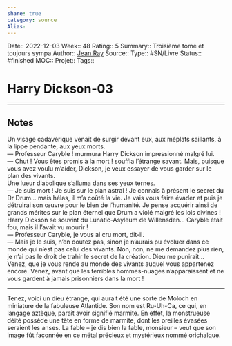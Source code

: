 ```yaml
---
share: true 
category: source
Alias:
---
```

Date:: 2022-12-03
Week:: 48
Rating:: 5
Summary:: Troisième tome et toujours sympa 
Author:: [Jean Ray](Jean%20Ray)
Source:: 
Type:: #SN/Livre 
Status:: #finished 
MOC::
Projet:: 
Tags:: 

# Harry Dickson-03


***

## Notes

Un visage cadavérique venait de surgir devant eux, aux méplats saillants, à la lippe pendante, aux yeux morts.  
— Professeur Caryble ! murmura Harry Dickson impressionné malgré lui.  
— Chut ! Vous êtes promis à la mort ! souffla l’étrange savant. Mais, puisque vous avez voulu m’aider, Dickson, je veux essayer de vous garder sur le plan des vivants.  
Une lueur diabolique s’alluma dans ses yeux ternes.  
— Je suis mort ! Je suis sur le plan astral ! Je connais à présent le secret du Dr Drum… mais hélas, il m’a coûté la vie. Je vais vous faire évader et puis je détruirai son œuvre pour le bien de l’humanité. Je pense acquérir ainsi de grands mérites sur le plan éternel que Drum a violé malgré les lois divines !  
Harry Dickson se souvint du Lunatic-Asyleum de Willensden… Caryble était fou, mais il l’avait vu mourir !  
— Professeur Caryble, je vous ai cru mort, dit-il.  
— Mais je le suis, n’en doutez pas, sinon je n’aurais pu évoluer dans ce monde qui n’est pas celui des vivants. Non, non, ne me demandez plus rien, je n’ai pas le droit de trahir le secret de la création. Dieu me punirait… Venez, que je vous rende au monde des vivants auquel vous appartenez encore. Venez, avant que les terribles hommes-nuages n’apparaissent et ne vous gardent à jamais prisonniers dans la mort !  
  
*****  
  
Tenez, voici un dieu étrange, qui aurait été une sorte de Moloch en miniature de la fabuleuse Atlantide. Son nom est Ru-Uh-Ca, ce qui, en langage aztèque, paraît avoir signifié marmite. En effet, la monstrueuse déité possède une tête en forme de marmite, dont les oreilles évasées seraient les anses. La fable – je dis bien la fable, monsieur – veut que son image fût façonnée en ce métal précieux et mystérieux nommé orichalque.